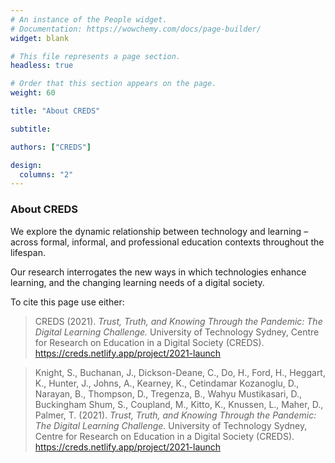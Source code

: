 ```yaml
---
# An instance of the People widget.
# Documentation: https://wowchemy.com/docs/page-builder/
widget: blank

# This file represents a page section.
headless: true

# Order that this section appears on the page.
weight: 60

title: "About CREDS"

subtitle:

authors: ["CREDS"]

design:
  columns: "2"
---
```


### About CREDS 

We explore the dynamic relationship between technology and learning – across formal, informal, and professional education contexts throughout the lifespan.

Our research interrogates the new ways in which technologies enhance learning, and the changing learning needs of a digital society.

To cite this page use either:

> CREDS (2021). _Trust, Truth, and Knowing Through the Pandemic: The Digital Learning Challenge._ University of Technology Sydney, Centre for Research on Education in a Digital Society (CREDS). https://creds.netlify.app/project/2021-launch 

> Knight, S., Buchanan, J., Dickson-Deane, C., Do, H., Ford, H., Heggart, K., Hunter, J., Johns, A., Kearney, K., Cetindamar Kozanoglu, D., Narayan, B., Thompson, D., Tregenza, B., Wahyu Mustikasari, D., Buckingham Shum, S., Coupland, M., Kitto, K., Knussen, L., Maher, D., Palmer, T. (2021). _Trust, Truth, and Knowing Through the Pandemic: The Digital Learning Challenge._ University of Technology Sydney, Centre for Research on Education in a Digital Society (CREDS). https://creds.netlify.app/project/2021-launch 
